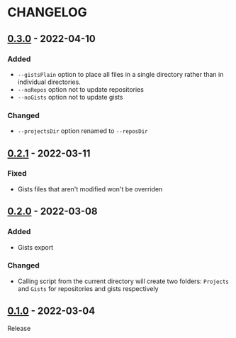 # CHANGELOG

## [0.3.0](../../compare/0.2.1..0.3.0) - 2022-04-10
### Added
- `--gistsPlain` option to place all files in a single directory rather than in individual directories.
- `--noRepos` option not to update repositories
- `--noGists` option not to update gists

### Changed
- `--projectsDir` option renamed to `--reposDir`

## [0.2.1](../../compare/0.2.0..0.2.1) - 2022-03-11
### Fixed
- Gists files that aren't modified won't be overriden

## [0.2.0](../../compare/0.1.0..0.2.0) - 2022-03-08
### Added
- Gists export

### Changed
- Calling script from the current directory will create two folders: `Projects` and `Gists` for repositories and gists respectively

## [0.1.0](../../tree/0.1.0) - 2022-03-04
Release

